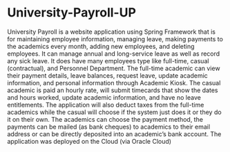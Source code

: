 # University-Payroll-UP
University Payroll is a website application using Spring Framework that is for maintaining employee information, managing leave, making payments to the academics every month, adding new employees, and deleting employees. It can manage annual and long-service leave as well as record any sick leave.
It does have many employees type like full-time, casual (contractual), and Personnel Department. The full-time academic can view their payment details, leave balances, request leave, update academic information, and personal information through Academic Kiosk. The casual academic is paid an hourly rate, will submit timecards that show the dates and hours worked, update academic information, and have no leave entitlements.
The application will also deduct taxes from the full-time academics while the casual will choose if the system just does it or they do it on their own. The academics can choose the payment method, the payments can be mailed (as bank cheques) to academics to their email address or can be directly deposited into an academic’s bank account.
The application was deployed on the Cloud (via Oracle Cloud)


